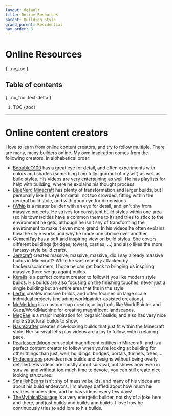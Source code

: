 ```yaml
---
layout: default
title: Online Resources
parent: Building Style
grand_parent: Residential
nav_order: 3
---
```

# Online Resources
{: .no_toc }

## Table of contents
{: .no_toc .text-delta }

1. TOC
{:toc}

---

# Online content creators

I love to learn from online content creators, and try to follow multiple. There
are many, many builders online. My own inspiration comes from the following
creators, in alphabetical order:

- [BdoubleO100](https://www.youtube.com/c/bdoubleo) has a great eye for detail,
  and often experiments with colors and shades (something I am fully ignorant
  of myself) as well as build styles. His videos are very entertaining as well.
  He has playlists for help with building, where he explains his thought
  process.
- [BlueNerd Minecraft](https://www.youtube.com/c/BlueNerdMinecraft) has plenty
  of transformation and larger builds, but I personally like his eye for
  detail: not too crowded, fitting within the general build style, and with
  good eye for dimensions.
- [fWhip](https://www.youtube.com/c/fWhip) is a master builder with an eye for
  detail, and isn't shy from massive projects. He strives for consistent build
  styles within one area (so his towns/cities have a common theme to it) and
  tries to stick to the environment he gets, although he isn't shy of
  transforming the environment to make it even more grand. In his videos he often
  explains how the style works and why he made one choice over another.
- [GemeniTay](https://www.youtube.com/c/GeminiTayMC) has a soft and inspiring
  view on build styles. She covers different buildings (bridges, towers,
  castles, ...) and also likes the more fantasy-style build crafts.
- [Jeracraft](https://www.youtube.com/c/Jeracraft) creates massive, massive,
  massive, did I say already massive builds in Minecraft? While he was recently
  attacked by hackers/scammers, I hope he can get back to bringing us inspiring
  massive (here we go again) builds.
- [Keralis](https://www.youtube.com/c/Keralis) is a perfect content creator to
  follow if you like modern style builds. His builds are also focusing on the
  finishing touches, never just a single building but an entire area that fits
  in the style.
- [Lerfin](https://www.youtube.com/c/Lerfing) creates massive builds, and often
  focuses on large scale individual projects (including worldpainter-assisted
  creations).
- [McMeddon](https://www.youtube.com/c/McMeddon) is a custom map creator, using
  tools like WorldPainter and Gaea/WorldMachine for creating magnificent
  landscapes.
- [MegRae](https://www.youtube.com/c/MegRae) is a major inspiration for
  'organic' builds, and also has very nice more structural builds to show.
- [NashCrafter](https://www.youtube.com/c/NashCrafter) creates nice-looking
  builds that just fit within the Minecraft style. Her survival let's play
  videos are a joy to follow, with a relaxing pace.
- [PearlescentMoon](https://www.youtube.com/c/PearlescentMoon) can sculpt
  magnificent entities in Minecraft, and is a perfect content creator to follow
  when you're looking at building for other things than just, well, buildings:
  bridges, portals, tunnels, trees, ... 
- [Prideceratops](https://www.youtube.com/c/Prideceratops/) provides nice
  builds and designs without being overly detailed. His videos are mostly about
  survival, but shows how even in survival and without too much time to devote,
  you can still create nice looking structures.
- [SmallishBeans](https://www.youtube.com/c/SmallishBeans/) isn't shy of
  massive builds, and many of his videos are about his build endeavors. I'm
  always baffled about how much he realizes in one video, and he has videos
  every few days!
- [TheMythicalSausage](https://www.youtube.com/c/TheMythicalSausage) is a very
  energetic builder, not shy of a joke here and there, and just builds and
  builds and builds. I love how he continuously tries to add lore to his
  builds.

